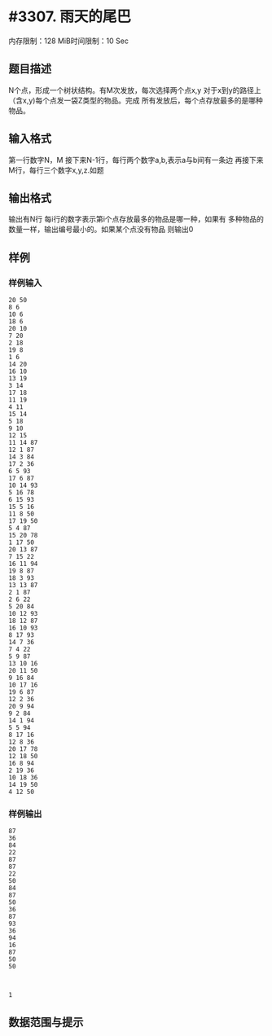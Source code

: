 # #3307. 雨天的尾巴

内存限制：128 MiB时间限制：10 Sec

## 题目描述

N个点，形成一个树状结构。有M次发放，每次选择两个点x,y
对于x到y的路径上（含x,y)每个点发一袋Z类型的物品。完成
所有发放后，每个点存放最多的是哪种物品。

## 输入格式

第一行数字N，M
接下来N-1行，每行两个数字a,b,表示a与b间有一条边
再接下来M行，每行三个数字x,y,z.如题

## 输出格式

输出有N行
每i行的数字表示第i个点存放最多的物品是哪一种，如果有
多种物品的数量一样，输出编号最小的。如果某个点没有物品
则输出0

## 样例

### 样例输入

    
    20 50
    8 6
    10 6
    18 6
    20 10
    7 20
    2 18
    19 8
    1 6
    14 20
    16 10
    13 19
    3 14
    17 18
    11 19
    4 11
    15 14
    5 18
    9 10
    12 15
    11 14 87
    12 1 87
    14 3 84
    17 2 36
    6 5 93
    17 6 87
    10 14 93
    5 16 78
    6 15 93
    15 5 16
    11 8 50
    17 19 50
    5 4 87
    15 20 78
    1 17 50
    20 13 87
    7 15 22
    16 11 94
    19 8 87
    18 3 93
    13 13 87
    2 1 87
    2 6 22
    5 20 84
    10 12 93
    18 12 87
    16 10 93
    8 17 93
    14 7 36
    7 4 22
    5 9 87
    13 10 16
    20 11 50
    9 16 84
    10 17 16
    19 6 87
    12 2 36
    20 9 94
    9 2 84
    14 1 94
    5 5 94
    8 17 16
    12 8 36
    20 17 78
    12 18 50
    16 8 94
    2 19 36
    10 18 36
    14 19 50
    4 12 50
    
    

### 样例输出

    
    87
    36
    84
    22
    87
    87
    22
    50
    84
    87
    50
    36
    87
    93
    36
    94
    16
    87
    50
    50
    
    
    
    1
    

## 数据范围与提示
